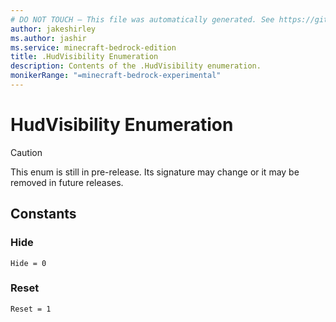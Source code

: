 ```yaml
---
# DO NOT TOUCH — This file was automatically generated. See https://github.com/mojang/minecraftapidocsgenerator to modify descriptions, examples, etc.
author: jakeshirley
ms.author: jashir
ms.service: minecraft-bedrock-edition
title: .HudVisibility Enumeration
description: Contents of the .HudVisibility enumeration.
monikerRange: "=minecraft-bedrock-experimental"
---
```

# HudVisibility Enumeration

> [!CAUTION]
> This enum is still in pre-release.  Its signature may change or it may be removed in future releases.

## Constants
### **Hide**
`Hide = 0`
### **Reset**
`Reset = 1`

